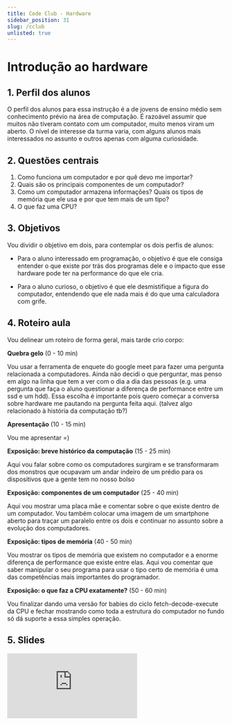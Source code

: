 ```yaml
---
title: Code Club - Hardware
sidebar_position: 31
slug: /cclub
unlisted: true
---
```


# Introdução ao hardware

## 1. Perfil dos alunos

O perfil dos alunos para essa instrução é a de jovens de ensino médio sem
conhecimento prévio na área de computação. É razoável assumir que muitos não
tiveram contato com um computador, muito menos viram um aberto. O nível de
interesse da turma varia, com alguns alunos mais interessados no assunto e
outros apenas com alguma curiosidade.

## 2. Questões centrais

1. Como funciona um computador e por quê devo me importar?
2. Quais são os principais componentes de um computador?
3. Como um computador armazena informações? Quais os tipos de memória que ele
   usa e por que tem mais de um tipo?
4. O que faz uma CPU?

## 3. Objetivos

Vou dividir o objetivo em dois, para contemplar os dois perfis de alunos:

* Para o aluno interessado em programação, o objetivo é que ele consiga
  entender o que existe por trás dos programas dele e o impacto que esse
  hardware pode ter na performance do que ele cria.

* Para o aluno curioso, o objetivo é que ele desmistifique a figura do
  computador, entendendo que ele nada mais é do que uma calculadora com grife.

## 4. Roteiro aula

Vou delinear um roteiro de forma geral, mais tarde crio corpo:

**Quebra gelo** (0 - 10 min)

Vou usar a ferramenta de enquete do google meet para fazer uma pergunta
relacionada a computadores. Ainda não decidi o que perguntar, mas penso em algo
na linha que tem a ver com o dia a dia das pessoas (e.g. uma pergunta que faça
o aluno questionar a diferença de performance entre um ssd e um hdd). Essa
escolha é importante pois quero começar a conversa sobre hardware me pautando
na pergunta feita aqui. (talvez algo relacionado à história da computação tb?)

**Apresentação** (10 - 15 min)

Vou me apresentar =)

**Exposição: breve histórico da computação** (15 - 25 min)

Aqui vou falar sobre como os computadores surgiram e se transformaram dos
monstros que ocupavam um andar indeiro de um prédio para os dispositivos que a
gente tem no nosso bolso

**Exposição: componentes de um computador** (25 - 40 min)

Aqui vou mostrar uma placa mãe e comentar sobre o que existe dentro de um
computador. Vou também colocar uma imagem de um smartphone aberto para traçar
um paralelo entre os dois e continuar no assunto sobre a evolução dos
computadores.

**Exposição: tipos de memória** (40 - 50 min)

Vou mostrar os tipos de memória que existem no computador e a enorme diferença
de performance que existe entre elas. Aqui vou comentar que saber manipular o
seu programa para usar o tipo certo de memória é uma das competências mais
importantes do programador.

**Exposição: o que faz a CPU exatamente?** (50 - 60 min)

Vou finalizar dando uma versão for babies do ciclo fetch-decode-execute da CPU
e fechar mostrando como toda a estrutura do computador no fundo só dá suporte a
essa simples operação.


## 5. Slides

<div style={{ textAlign: 'center' }}>
    <iframe 
        style={{
            display: 'block',
            margin: 'auto',
            width: '100%',
            height: '50vh',
        }}
        src="https://slides.com/rodrigomangoninicola/m6-ec-encontros/embed#/kickoff"
        frameborder="0" 
        allowFullScreen>
    </iframe>
</div>
